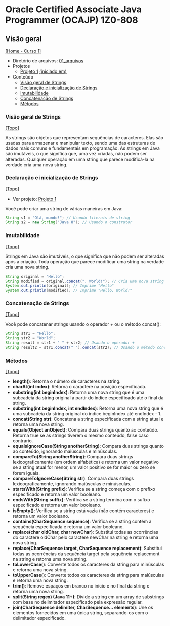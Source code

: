 # Oracle Certified Associate Java Programmer (OCAJP) 1Z0-808

## Visão geral
[[Home - Curso 1]](../../README.md#curso-1)<br />

- Diretório de arquivos: [01_arquivos](./01_arquivos/)
- Projetos
  - [Projeto 1](./01_arquivos/proj_01/) [(iniciado em)](#declaração-e-inicialização-de-strings)
- Conteúdo
  - [Visão geral de Strings](#visão-geral-de-strings)
  - [Declaração e inicialização de Strings](#declaração-e-inicialização-de-strings)
  - [Imutabilidade](#imutabilidade)
  - [Concatenação de Strings](#concatenação-de-strings)
  - [Métodos](#métodos)

### Visão geral de Strings
[[Topo]](#)<br />

As strings são objetos que representam sequências de caracteres. Elas são usadas para armazenar e manipular texto, sendo uma das estruturas de dados mais comuns e fundamentais em programação. As strings em Java são imutáveis, o que significa que, uma vez criadas, não podem ser alteradas. Qualquer operação em uma string que parece modificá-la na verdade cria uma nova string.

### Declaração e inicialização de Strings
[[Topo]](#)<br />

- Ver projeto: [Projeto 1](./01_arquivos/)


Você pode criar uma string de várias maneiras em Java:

```java
String s1 = "Olá, mundo!"; // Usando literais de string
String s2 = new String("Java 8"); // Usando o construtor
```

### Imutabilidade
[[Topo]](#)<br />

Strings em Java são imutáveis, o que significa que não podem ser alteradas após a criação. Toda operação que parece modificar uma string na verdade cria uma nova string.

```java
String original = "Hello";
String modified = original.concat(", World!"); // Cria uma nova string
System.out.println(original); // Imprime "Hello"
System.out.println(modified); // Imprime "Hello, World!"
```

### Concatenação de Strings
[[Topo]](#)<br />

Você pode concatenar strings usando o operador + ou o método concat():

```java
String str1 = "Hello";
String str2 = "World";
String result = str1 + " " + str2; // Usando o operador +
String result2 = str1.concat(" ").concat(str2); // Usando o método concat()
```

### Métodos
[[Topo]](#)<br />

- **length()**: Retorna o número de caracteres na string.
- **charAt(int index)**: Retorna o caractere na posição especificada.
- **substring(int beginIndex)**: Retorna uma nova string que é uma subcadeia da string original a partir do índice especificado até o final da string.
- **substring(int beginIndex, int endIndex)**: Retorna uma nova string que é uma subcadeia da string original do índice beginIndex até endIndex - 1.
- **concat(String str)**: Concatena a string especificada com a string atual e retorna uma nova string.
- **equals(Object anObject)**: Compara duas strings quanto ao conteúdo. Retorna true se as strings tiverem o mesmo conteúdo, false caso contrário.
- **equalsIgnoreCase(String anotherString)**: Compara duas strings quanto ao conteúdo, ignorando maiúsculas e minúsculas.
- **compareTo(String anotherString)**: Compara duas strings lexicograficamente (em ordem alfabética) e retorna um valor negativo se a string atual for menor, um valor positivo se for maior ou zero se forem iguais.
- **compareToIgnoreCase(String str)**: Compara duas strings lexicograficamente, ignorando maiúsculas e minúsculas.
- **startsWith(String prefix)**: Verifica se a string começa com o prefixo especificado e retorna um valor booleano.
- **endsWith(String suffix)**: Verifica se a string termina com o sufixo especificado e retorna um valor booleano.
- **isEmpty()**: Verifica se a string está vazia (não contém caracteres) e retorna um valor booleano.
- **contains(CharSequence sequence)**: Verifica se a string contém a sequência especificada e retorna um valor booleano.
- **replace(char oldChar, char newChar)**: Substitui todas as ocorrências do caractere oldChar pelo caractere newChar na string e retorna uma nova string.
- **replace(CharSequence target, CharSequence replacement)**: Substitui todas as ocorrências da sequência target pela sequência replacement na string e retorna uma nova string.
- **toLowerCase()**: Converte todos os caracteres da string para minúsculas e retorna uma nova string.
- **toUpperCase()**: Converte todos os caracteres da string para maiúsculas e retorna uma nova string.
- **trim()**: Remove espaços em branco no início e no final da string e retorna uma nova string.
- **split(String regex) (Java 11+)**: Divide a string em um array de substrings com base no delimitador especificado pela expressão regular.
- **join(CharSequence delimiter, CharSequence... elements)**: Une os elementos fornecidos em uma única string, separando-os com o delimitador especificado.
